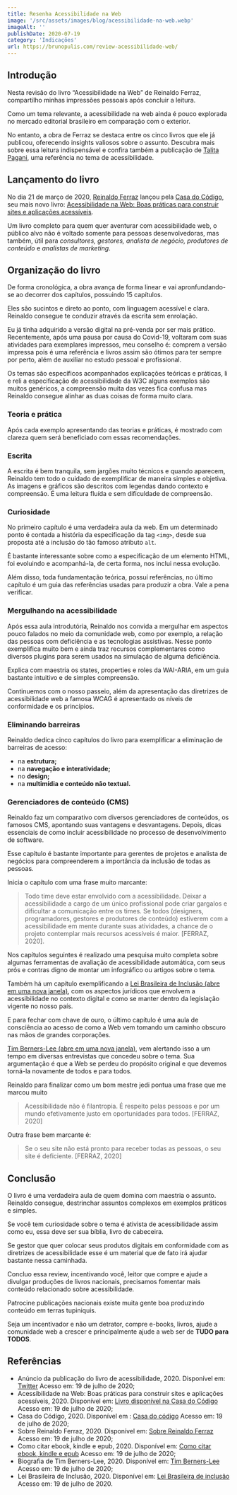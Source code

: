 ```yaml
---
title: Resenha Acessibilidade na Web
image: '/src/assets/images/blog/acessibilidade-na-web.webp'
imageAlt: ''
publishDate: 2020-07-19
category: 'Indicações'
url: https://brunopulis.com/review-acessibilidade-web/
---
```


## Introdução

Nesta revisão do livro “Acessibilidade na Web” de Reinaldo Ferraz, compartilho minhas impressões pessoais após concluir a leitura.

Como um tema relevante, a acessibilidade na web ainda é pouco explorada no mercado editorial brasileiro em comparação com o exterior.

No entanto, a obra de Ferraz se destaca entre os cinco livros que ele já publicou, oferecendo insights valiosos sobre o assunto. Descubra mais sobre essa leitura indispensável e confira também a publicação de [Talita Pagani](http://talitapagani.com/pt-br), uma referência no tema de acessibilidade.

## Lançamento do livro

No dia 21 de março de 2020, [Reinaldo Ferraz](http://reinaldoferraz.com.br/sobre) lançou pela [Casa do Código](https://www.casadocodigo.com.br), seu mais novo livro: [Acessibilidade na Web: Boas práticas para construir sites e aplicações acessíveis](https://www.casadocodigo.com.br/products/livro-acessibilidade).

Um livro completo para quem quer aventurar com acessibilidade web, o público alvo não é voltado somente para pessoas desenvolvedoras, mas também, útil para _consultores, gestores, analista de negócio, produtores de conteúdo_ e _analistas de marketing_.

## Organização do livro

De forma cronológica, a obra avança de forma linear e vai apronfundando-se ao decorrer dos capítulos, possuindo 15 capítulos.

Eles são sucintos e direto ao ponto, com linguagem acessível e clara. Reinaldo consegue te conduzir através da escrita sem enrolação.

Eu já tinha adquirido a versão digital na pré-venda por ser mais prático. Recentemente, após uma pausa por causa do Covid-19, voltaram com suas atividades para exemplares impressos, meu conselho é: comprem a versão impressa pois é uma referência e livros assim são ótimos para ter sempre por perto, além de auxiliar no estudo pessoal e profissional.

Os temas são específicos acompanhados explicações teóricas e práticas, li e reli a especificação de acessibilidade da W3C alguns exemplos são muitos genéricos, a compreensão muita das vezes fica confusa mas Reinaldo consegue alinhar as duas coisas de forma muito clara.

### Teoria e prática

Após cada exemplo apresentando das teorias e práticas, é mostrado com clareza quem será beneficiado com essas recomendações.

### Escrita

A escrita é bem tranquila, sem jargões muito técnicos e quando aparecem, Reinaldo tem todo o cuidado de exemplificar de maneira simples e objetiva. As imagens e gráficos são descritos com legendas dando contexto e compreensão. É uma leitura fluída e sem dificuldade de compreensão.

### Curiosidade

No primeiro capítulo é uma verdadeira aula da web. Em um determinado ponto é contada a história da especificação da tag `<img>`, desde sua proposta até a inclusão do tão famoso atributo `alt`.

É bastante interessante sobre como a especificação de um elemento HTML, foi evoluindo e acompanhá-la, de certa forma, nos inclui nessa evolução.

Além disso, toda fundamentação teórica, possuí referências, no último capítulo é um guia das referências usadas para produzir a obra. Vale a pena verificar.

### Mergulhando na acessibilidade

Após essa aula introdutória, Reinaldo nos convida a mergulhar em aspectos pouco falados no meio da comunidade web, como por exemplo, a relação das pessoas com deficiência e as tecnologias assistivas. Nesse ponto exemplifica muito bem e ainda traz recursos complementares como diversos plugins para serem usados na simulaçáo de alguma deficiência.

Explica com maestria os states, properties e roles da WAI-ARIA, em um guia bastante intuitivo e de simples compreensão.

Continuemos com o nosso passeio, além da apresentação das diretrizes de acessibilidade web a famosa WCAG é apresentado os níveis de conformidade e os princípios.

### Eliminando barreiras

Reinaldo dedica cinco capítulos do livro para exemplificar a eliminação de barreiras de acesso:

- na **estrutura;**
- na **navegação e interatividade;**
- no **design;**
- na **multimídia e conteúdo não textual.**

### Gerenciadores de conteúdo (CMS)

Reinaldo faz um comparativo com diversos gerenciadores de conteúdos, os famosos CMS, apontando suas vantagens e desvantagens. Depois, dicas essenciais de como incluir acessibilidade no processo de desenvolvimento de software.

Esse capítulo é bastante importante para gerentes de projetos e analista de negócios para compreenderem a importância da inclusão de todas as pessoas.

Inicia o capítulo com uma frase muito marcante:

> Todo time deve estar envolvido com a acessibilidade. Deixar a acessibilidade a cargo de um único profissional pode criar gargalos e dificultar a comunicação entre os times. Se todos (designers, programadores, gestores e produtores de conteúdo) estiverem com a acessibilidade em mente durante suas atividades, a chance de o projeto contemplar mais recursos acessíveis é maior. \[FERRAZ, 2020\].

Nos capítulos seguintes é realizado uma pesquisa muito completa sobre algumas ferramentas de avaliação de acessibilidade automática, com seus prós e contras digno de montar um infográfico ou artigos sobre o tema.

Também há um capítulo exemplificando a [Lei Brasileira de Inclusão (abre em uma nova janela)](http://www.planalto.gov.br/ccivil_03/_ato2015-2018/2015/lei/l13146.htm), com os aspectos jurídicos que envolvem a acessibilidade no contexto digital e como se manter dentro da legislação vigente no nosso país.

E para fechar com chave de ouro, o último capítulo é uma aula de consciência ao acesso de como a Web vem tomando um caminho obscuro nas mãos de grandes corporações.

[Tim Berners-Lee (abre em uma nova janela)](https://pt.wikipedia.org/wiki/Tim_Berners-Lee), vem alertando isso a um tempo em diversas entrevistas que concedeu sobre o tema. Sua argumentação é que a Web se perdeu do propósito original e que devemos torná-la novamente de todos e para todos.

Reinaldo para finalizar como um bom mestre jedi pontua uma frase que me marcou muito

> Acessibilidade não é filantropia. É respeito pelas pessoas e por um mundo efetivamente justo em oportunidades para todos. \[FERRAZ, 2020\]

Outra frase bem marcante é:

> Se o seu site não está pronto para receber todas as pessoas, o seu site é deficiente. \[FERRAZ, 2020\]

## Conclusão

O livro é uma verdadeira aula de quem domina com maestria o assunto. Reinaldo consegue, destrinchar assuntos complexos em exemplos práticos e simples.

Se você tem curiosidade sobre o tema é ativista de acessibilidade assim como eu, essa deve ser sua bíblia, livro de cabeceira.

Se gestor que quer colocar seus produtos digitais em conformidade com as diretrizes de acessibilidade esse é um material que de fato irá ajudar bastante nessa caminhada.

Concluo essa review, incentivando você, leitor que compre e ajude a divulgar produções de livros nacionais, precisamos fomentar mais conteúdo relacionado sobre acessibilidade.

Patrocine publicações nacionais existe muita gente boa produzindo conteúdo em terras tupiniquis.

Seja um incentivador e não um detrator, compre e-books, livros, ajude a comunidade web a crescer e principalmente ajude a web ser de **TUDO para TODOS**.

## Referências

- Anúncio da publicação do livro de acessibilidade, 2020. Disponível em: [Twitter](https://twitter.com/reinaldoferraz/status/1263498521300348928) Acesso em: 19 de julho de 2020;
- Acessibilidade na Web: Boas práticas para construir sites e aplicações acessíveis, 2020. Disponível em: [Livro disponível na Casa do Código](https://www.casadocodigo.com.br/products/livro-acessibilidade) Acesso em: 19 de julho de 2020;
- Casa do Código, 2020. Disponível em : [Casa do código](https://www.casadocodigo.com.br/) Acesso em: 19 de julho de 2020;
- Sobre Reinaldo Ferraz, 2020. Disponível em: [Sobre Reinaldo Ferraz](http://reinaldoferraz.com.br/sobre/) Acesso em: 19 de julho de 2020;
- Como citar ebook, kindle e epub, 2020. Disponível em: [Como citar ebook, kindle e epub](https://guiadamonografia.com.br/como-citar-ebook-kindle-epub/#Como_citar_livros_no_formato_epub) Acesso em: 19 de julho de 2020;
- Biografia de Tim Berners-Lee, 2020. Disponível em: [Tim Berners-Lee](https://pt.wikipedia.org/wiki/Tim_Berners-Lee) Acesso em: 19 de julho de 2020;
- Lei Brasileira de Inclusão, 2020. Disponível em: [Lei Brasileira de inclusão](http://www.planalto.gov.br/ccivil_03/_ato2015-2018/2015/lei/l13146.htm) Acesso em: 19 de julho de 2020.
